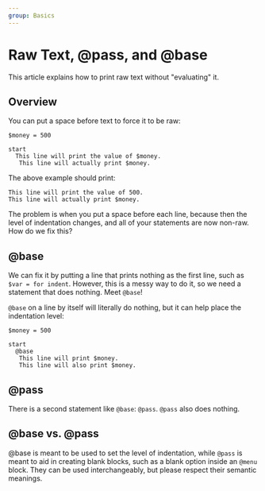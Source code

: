 ```yaml
---
group: Basics
---
```


# Raw Text, @pass, and @base
This article explains how to print raw text without "evaluating" it.

## Overview
You can put a space before text to force it to be raw:
``` storymatic
$money = 500

start
  This line will print the value of $money.
   This line will actually print $money.
```
The above example should print:
```
This line will print the value of 500.
This line will actually print $money.
```

The problem is when you put a space before each line, because then the level of indentation changes, and all of your statements are now non-raw. How do we fix this?

## @base
We can fix it by putting a line that prints nothing as the first line, such as `$var = for indent`.
However, this is a messy way to do it, so we need a statement that does nothing. Meet `@base`!

`@base` on a line by itself will literally do nothing, but it can help place the indentation level:
``` storymatic
$money = 500

start
  @base
   This line will print $money.
   This line will also print $money.
```

## @pass
There is a second statement like `@base`: `@pass`. `@pass` also does nothing.

## @base vs. @pass
@base is meant to be used to set the level of indentation, while `@pass` is meant to aid in creating blank blocks, such as a blank option inside an `@menu` block.
They can be used interchangeably, but please respect their semantic meanings.

